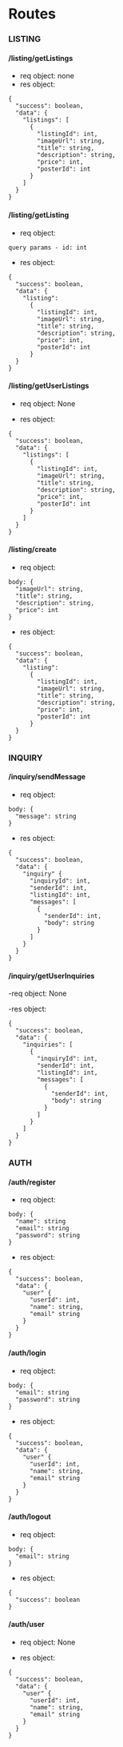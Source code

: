 # Routes

### LISTING

#### /listing/getListings

- req object: none
- res object:

```
{
  "success": boolean,
  "data": {
    "listings": [
      {
        "listingId": int,
        "imageUrl": string,
        "title": string,
        "description": string,
        "price": int,
        "posterId": int
      }
    ]
  }
}
```

#### /listing/getListing

- req object:

```
query params - id: int
```

- res object:

```
{
  "success": boolean,
  "data": {
    "listing":
      {
        "listingId": int,
        "imageUrl": string,
        "title": string,
        "description": string,
        "price": int,
        "posterId": int
      }
  }
}
```

#### /listing/getUserListings

- req object: None

- res object:

```
{
  "success": boolean,
  "data": {
    "listings": [
      {
        "listingId": int,
        "imageUrl": string,
        "title": string,
        "description": string,
        "price": int,
        "posterId": int
      }
    ]
  }
}
```

#### /listing/create

- req object:

```
body: {
  "imageUrl": string,
  "title": string,
  "description": string,
  "price": int
}
```

- res object:

```
{
  "success": boolean,
  "data": {
    "listing":
      {
        "listingId": int,
        "imageUrl": string,
        "title": string,
        "description": string,
        "price": int,
        "posterId": int
      }
  }
}
```

### INQUIRY

#### /inquiry/sendMessage

- req object:

```
body: {
  "message": string
}
```

- res object:

```
{
  "success": boolean,
  "data": {
    "inquiry" {
      "inquiryId": int,
      "senderId": int,
      "listingId": int,
      "messages": [
        {
          "senderId": int,
          "body": string
        }
      ]
    }
  }
}
```

#### /inquiry/getUserInquiries

-req object: None

-res object:

```
{
  "success": boolean,
  "data": {
    "inquiries": [
      {
        "inquiryId": int,
        "senderId": int,
        "listingId": int,
        "messages": [
          {
            "senderId": int,
            "body": string
          }
        ]
      }
    ]
  }
}
```

### AUTH

#### /auth/register

- req object:

```
body: {
  "name": string
  "email": string
  "password": string
}
```

- res object:

```
{
  "success": boolean,
  "data": {
    "user" {
      "userId": int,
      "name": string,
      "email" string
    }
  }
}
```

#### /auth/login

- req object:

```
body: {
  "email": string
  "password": string
}
```

- res object:

```
{
  "success": boolean,
  "data": {
    "user" {
      "userId": int,
      "name": string,
      "email" string
    }
  }
}
```

#### /auth/logout

- req object:

```
body: {
  "email": string
}
```

- res object:

```
{
  "success": boolean
}
```

#### /auth/user

- req object: None

- res object:

```
{
  "success": boolean,
  "data": {
    "user" {
      "userId": int,
      "name": string,
      "email" string
    }
  }
}
```